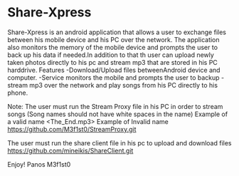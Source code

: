 # Share-Xpress

Share-Xpress is an android application that allows a user to exchange files between his mobile device and his PC over the network. 
The application also monitors the memory of the mobile device and prompts the user to back up his data if needed.In addition to that th user can upload newly taken photos
directly to his pc and stream mp3 that are stored in his PC harddrive.
Features
-Download/Upload files betweenAndroid device and computer.
-Service monitors the mobile and prompts the user to backup
-stream mp3 over the network and play songs from his PC directly to his phone.


Note:
The user must run the Stream Proxy file in his PC in order to stream songs
(Song names should not have white spaces in the name)
Example of a valid name <The_End.mp3>
Example of Invalid name <The End.mp3>
https://github.com/M3f1st0/StreamProxy.git

The user must run the share client file in his pc to upload and download files
https://github.com/mineikis/ShareClient.git


Enjoy!
Panos M3f1st0
